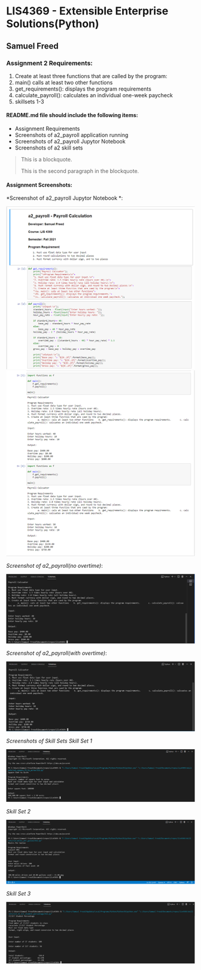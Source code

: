 
# LIS4369 - Extensible Enterprise Solutions(Python)

## Samuel Freed

### Assignment 2 Requirements:

1. Create at least three functions that are called by the program:
2. main() calls at least two other functions
3. get_requirements(): displays the program requirements
4. calculate_payroll(): calculates an individual one-week paycheck
5. skillsets 1-3

#### README.md file should include the following items:

* Assignment Requirements
* Screenshots of a2_payroll application running
* Screenshots of a2_payroll Jupytor Notebook
* Screenshots of a2 skill sets

> This is a blockquote.
> 
> This is the second paragraph in the blockquote.

#### Assignment Screenshots:

*Screenshot of a2_payroll Jupytor Notebook *:

![a2_payroll.ipynb](img/payroll_jupyter1.PNG "A2 Jupyter Notbeook")
![a2_payroll.ipynb](img/payroll_jupyter2.PNG "A2 Jupyter Notbeook")

*Screenshot of a2_payroll(no overtime)*:

![Python Screenshot](img/a2payroll_no_overtime.PNG)

*Screenshot of a2_payroll(with overtime)*:

![Python Screenshot](img/a2payroll_with_overtime.PNG)

*Screenshots of Skill Sets*
*Skill Set 1*

![Skill Set 1 square_feet_to_acres](img/square_ft_to_acres.PNG)

*Skill Set 2*

![Skill Set 2 miles_per_gallon](img/miles_per_gallon.PNG)

*Skill Set 3*

![Skill Set 3 student_percentage](img/it_ict_student_percentage.PNG)
